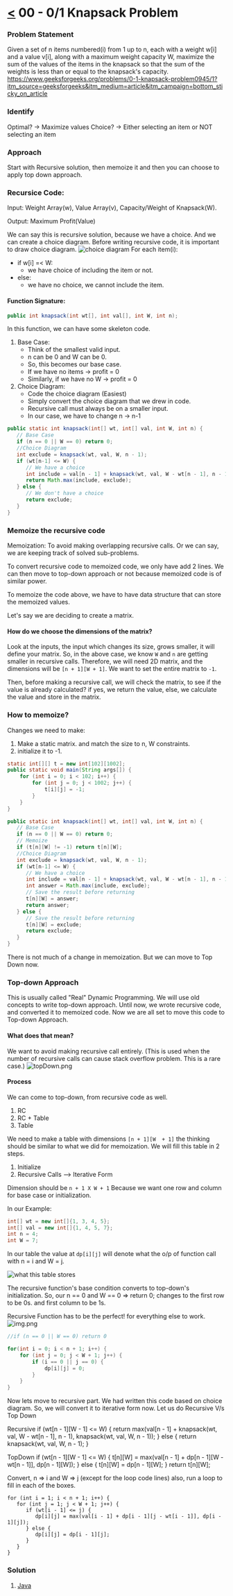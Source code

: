 # [<](../Readme.md) 00 - 0/1 Knapsack Problem

### Problem Statement
Given a set of n items numbered(i) from 1 up to n, each with a weight w[i] and a value v[i], along with a maximum weight capacity W, maximize the sum of the values of the items in the knapsack so that the sum of the weights is less than or equal to the knapsack's capacity.
https://www.geeksforgeeks.org/problems/0-1-knapsack-problem0945/1?itm_source=geeksforgeeks&itm_medium=article&itm_campaign=bottom_sticky_on_article

### Identify

Optimal? -> Maximize values
Choice? -> Either selecting an item or NOT selecting an item

### Approach

Start with Recursive solution, then memoize it and then you can choose to apply top down approach.

### Recursice Code:
Input: Weight Array(w), Value Array(v), Capacity/Weight of Knapsack(W).

Output: Maximum Profit(Value)

We can say this is recursive solution, because we have a choice. And we can create a choice diagram.
Before writing recursive code, it is important to draw choice diagram.
![choice diagram](choiceDiagram.png)
For each item(i):
- if w[i] =< W:
    - we have choice of including the item or not.
- else:
    - we have no choice, we cannot include the item.

#### Function Signature:

```java
public int knapsack(int wt[], int val[], int W, int n);
```
In this function, we can have some skeleton code.
1. Base Case:
    - Think of the smallest valid input.
    - n can be 0 and W can be 0.
    - So, this becomes our base case.
    - If we have no items -> profit = 0
    - Similarly, if we have no W -> profit = 0
2. Choice Diagram:
    - Code the choice diagram (Easiest)
    - Simply convert the choice diagram that we drew in code.
    - Recursive call must always be on a smaller input.
    - In our case, we have to change n -> n-1

```java
public static int knapsack(int[] wt, int[] val, int W, int n) {
   // Base Case
   if (n == 0 || W == 0) return 0;
   //Choice Diagram
   int exclude = knapsack(wt, val, W, n - 1);
   if (wt[n-1] <= W) {
      // We have a choice
      int include = val[n - 1] + knapsack(wt, val, W - wt[n - 1], n - 1);
      return Math.max(include, exclude);
   } else {
      // We don't have a choice
      return exclude;
   }
}
```

### Memoize the recursive code

Memoization: To avoid making overlapping recursive calls. Or we can say, we are keeping track of solved sub-problems.

To convert recursive code to memoized code, we only have add 2 lines.
We can then move to top-down approach or not because memoized code is of similar power.

To memoize the code above, we have to have data structure that can store the memoized values.

Let's say we are deciding to create a matrix.
#### How do we choose the dimensions of the matrix?
Look at the inputs, the input which changes its size, grows smaller, it will define your matrix.
So, in the above case, we know `W` and `n` are getting smaller in recursive calls.
Therefore, we will need 2D matrix, and the dimensions will be `[n + 1][W + 1]`.
We want to set the entire matrix to `-1`.

Then, before making a recursive call, we will check the matrix, to see if the value is already calculated?
if yes, we return the value, else, we calculate the value and store in the matrix.

### How to memoize?
Changes we need to make:
1. Make a static matrix. and match the size to n, W constraints.
2. initialize it to -1.

```java
static int[][] t = new int[102][1002];
public static void main(String args[]) {
    for (int i = 0; i < 102; i++) {
        for (int j = 0; j < 1002; j++) {
            t[i][j] = -1;
        }
    }
}

public static int knapsack(int[] wt, int[] val, int W, int n) {
   // Base Case
   if (n == 0 || W == 0) return 0;
   // Memoize
   if (t[n][W] != -1) return t[n][W];
   //Choice Diagram
   int exclude = knapsack(wt, val, W, n - 1);
   if (wt[n-1] <= W) {
      // We have a choice
      int include = val[n - 1] + knapsack(wt, val, W - wt[n - 1], n - 1);
      int answer = Math.max(include, exclude);
      // Save the result before returning
      t[n][W] = answer;
      return answer;
   } else {
      // Save the result before returning
      t[n][W] = exclude;
      return exclude;
   }
}
```

There is not much of a change in memoization. But we can move to Top Down now.

### Top-down Approach
This is usually called "Real" Dynamic Programming. We will use old concepts to write top-down approach.
Until now, we wrote recursive code, and converted it to memoized code.
Now we are all set to move this code to Top-down Approach.

#### What does that mean?
We want to avoid making recursive call entirely.
(This is used when the number of recursive calls can cause stack overflow problem. This is a rare case.)
![topDown.png](topDown.png)

#### Process
We can come to top-down, from recursive code as well.
1. RC
2. RC + Table
3. Table

We need to make a table with dimensions `[n + 1][W  + 1]` the thinking should be similar to what we did for memoization.
We will fill this table in 2 steps.
1. Initialize
2. Recursive Calls --> Iterative Form

Dimension should be `n + 1 X W + 1` Because we want one row and column for base case or initialization.

In our Example:
```java
int[] wt = new int[]{1, 3, 4, 5};
int[] val = new int[]{1, 4, 5, 7};
int n = 4;
int W = 7;
```
In our table the value at `dp[i][j]` will denote what the o/p of function call with n = i and W = j.

![what this table stores](explain.png)

The recursive function's base condition converts to top-down's initialization.
So, our n == 0 and W == 0 => return 0; changes to the first row to be 0s. and first column to be 1s.

Recursive Function has to be the perfect! for everything else to work.
![img.png](img.png)

```java
//if (n == 0 || W == 0) return 0

for(int i = 0; i < n + 1; i++) {
    for (int j = 0; j < W + 1; j++) {
        if (i == 0 || j == 0) {
            dp[i][j] = 0;
        }
    }        
}
```

Now lets move to recursive part.
We had written this code based on choice diagram. So, we will convert it to iterative form now.
Let us do Recursive V/s Top Down

Recursive
if (wt[n - 1][W - 1] <= W) {
return max(val[n - 1] + knapsack(wt, val, W - wt[n - 1], n - 1), knapsack(wt, val, W, n - 1));
} else {
return knapsack(wt, val, W, n - 1);
}

TopDown
if (wt[n - 1][W - 1] <= W) {
t[n][W] = max(val[n - 1] + dp[n - 1][W - wt[n - 1]], dp[n - 1][W]);
} else {
t[n][W] = dp[n - 1][W];
}
return t[n][W];

Convert, n => i and W => j (except for the loop code lines) also, run a loop to fill in each of the boxes.
```
for (int i = 1; i < n + 1; i++) {
   for (int j = 1; j < W + 1; j++) {
      if (wt[i - 1] <= j) {
         dp[i][j] = max(val[i - 1] + dp[i - 1][j - wt[i - 1]], dp[i - 1][j]);
      } else {
         dp[i][j] = dp[i - 1][j];
      }  
   }
}
```

### Solution

1. [Java](./src/Knapsack.java)